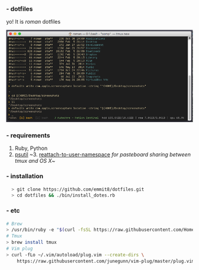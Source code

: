 ### - dotfiles
yo! It is *roman* dotfiles

![](./screenshot.png)
### - requirements

1. Ruby, Python
2. [psutil](https://github.com/giampaolo/psutil)
~3. [reattach-to-user-namespace](https://github.com/ChrisJohnsen/tmux-MacOSX-pasteboard) *for pasteboard sharing between tmux and OS X*~

### - installation

```bash
  > git clone https://github.com/emmit8/dotfiles.git
  > cd dotfiles && ./bin/install_dotes.rb 
```

### - etc
```bash
# Brew
> /usr/bin/ruby -e "$(curl -fsSL https://raw.githubusercontent.com/Homebrew/install/master/install)"
# Tmux 
> brew install tmux
# Vim plug
> curl -fLo ~/.vim/autoload/plug.vim --create-dirs \
    https://raw.githubusercontent.com/junegunn/vim-plug/master/plug.vim
```

